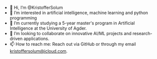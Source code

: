 - 👋 Hi, I’m @KristofferSolum
- 👀 I’m interested in artificial intelligence, machine learning and python programming
- 🌱 I’m currently studying a 5-year master's program in Artificial Intelligence at the University of Agder.
- 💞️ I’m looking to collaborate on innovative AI/ML projects and research-driven applications.
- 📫 How to reach me: Reach out via GitHub or through my email kristoffersolum@icloud.com.

<!---
KristofferSolum/KristofferSolum is a ✨ special ✨ repository because its `README.md` (this file) appears on your GitHub profile.
You can click the Preview link to take a look at your changes.
--->
